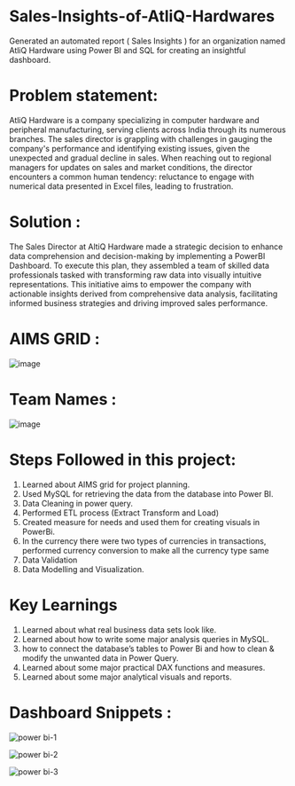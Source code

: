 # Sales-Insights-of-AtliQ-Hardwares
Generated an automated report ( Sales Insights ) for an organization named AtliQ Hardware using Power BI and SQL for creating an insightful dashboard.
# Problem statement: 
AtliQ Hardware is a company specializing in computer hardware and peripheral manufacturing, serving clients across India through its numerous branches. The sales director is grappling with challenges in gauging the company's performance and identifying existing issues, given the unexpected and gradual decline in sales. When reaching out to regional managers for updates on sales and market conditions, the director encounters a common human tendency: reluctance to engage with numerical data presented in Excel files, leading to frustration.
# Solution : 
The Sales Director at AltiQ Hardware made a strategic decision to enhance data comprehension and decision-making by implementing a PowerBI Dashboard. To execute this plan, they assembled a team of skilled data professionals tasked with transforming raw data into visually intuitive representations. This initiative aims to empower the company with actionable insights derived from comprehensive data analysis, facilitating informed business strategies and driving improved sales performance.
# AIMS GRID : 
![image](https://github.com/dalalaadi30/Sales-Insights-of-AtliQ-Hardwares/assets/116366256/d0738216-b846-4467-a1a8-005a015bfb8c)
# Team Names : 
![image](https://github.com/dalalaadi30/Sales-Insights-of-AtliQ-Hardwares/assets/116366256/a32b27f3-7674-4d37-aa0f-be061cda356e)

# Steps Followed in this project: 
1. Learned about AIMS grid for project planning.
2. Used MySQL for retrieving the data from the database into Power BI.
3. Data Cleaning in power query.
4. Performed ETL process (Extract Transform and Load)
5. Created measure for needs and used them for creating visuals in PowerBi.
6. In the currency there were two types of currencies in transactions, performed currency conversion to make all the currency type same
7. Data Validation
8. Data Modelling and Visualization.
# Key Learnings
1. Learned about what real business data sets look like.
2. Learned about how to write some major analysis queries in MySQL.
3. how to connect the database’s tables to Power Bi and how to clean & modify the unwanted data in Power Query.
4. Learned about some major practical DAX functions and measures.
5. Learned about some major analytical visuals and reports.
# Dashboard Snippets : 
![power bi-1 ](https://github.com/dalalaadi30/Sales-Insights-of-AtliQ-Hardwares/assets/116366256/47d32869-eaeb-4aa7-bfd9-00f3b26961bb)

![power bi-2](https://github.com/dalalaadi30/Sales-Insights-of-AtliQ-Hardwares/assets/116366256/904c9d12-9f5c-4af2-b5a7-b7ba3c0c6b16)

![power bi-3](https://github.com/dalalaadi30/Sales-Insights-of-AtliQ-Hardwares/assets/116366256/7ab063c6-dbd1-4970-937c-7b1e289de36b)











